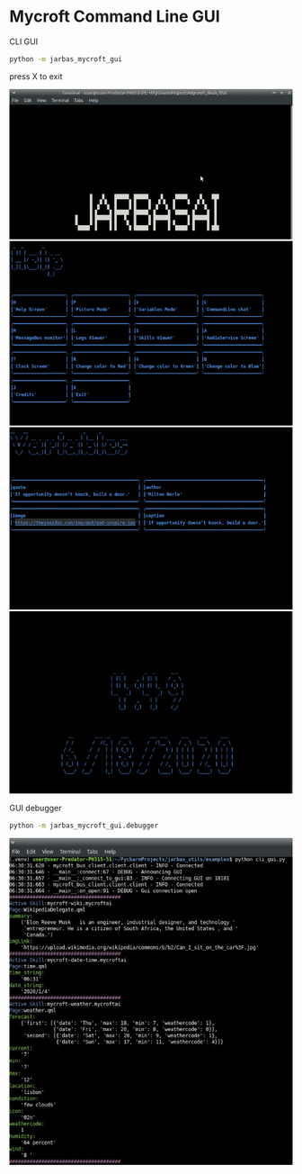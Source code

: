 # Mycroft Command Line GUI

CLI GUI

```bash
python -m jarbas_mycroft_gui
```

press X to exit


![](preview.gif)
![](help.png)
![](variables.png)
![](colors.gif)

GUI debugger 

```bash
python -m jarbas_mycroft_gui.debugger
```

![](simply_gui.png)

